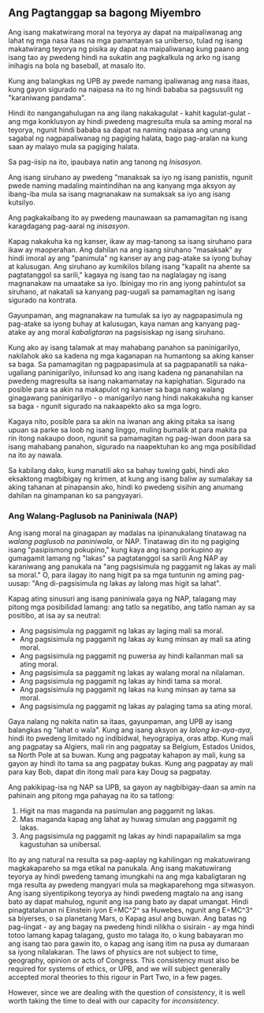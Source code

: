 ## Ang Pagtanggap sa bagong Miyembro

Ang isang makatwirang moral na teyorya ay dapat na maipaliwanag ang lahat ng mga nasa itaas na mga pamantayan sa uniberso, tulad ng isang makatwirang teyorya ng pisika ay dapat na maipaliwanag kung paano ang isang tao ay pwedeng hindi na sukatin ang pagkalkula ng arko ng isang inihagis na bola ng baseball, at masalo ito.

Kung ang balangkas ng UPB ay pwede namang ipaliwanag ang nasa itaas, kung gayon sigurado na naipasa na ito ng hindi bababa sa pagsusulit ng "karaniwang pandama".

Hindi ito nangangahulugan na ang ilang nakakagulat - kahit kagulat-gulat - ang mga konklusyon ay hindi pwedeng magresulta mula sa aming moral na teyorya, ngunit hindi bababa sa dapat na naming naipasa ang unang sagabal ng nagpapaliwanag ng pagiging halata, bago pag-aralan na kung saan ay malayo mula sa pagiging halata.

Sa pag-iisip na ito, ipaubaya natin ang tanong ng *Inisasyon*.

Ang isang siruhano ay pwedeng "manaksak sa iyo ng isang panistis, ngunit pwede naming madaling maintindihan na ang kanyang mga aksyon ay ibang-iba mula sa isang magnanakaw na sumaksak sa iyo ang isang kutsilyo.

Ang pagkakaibang ito ay pwedeng maunawaan sa pamamagitan ng isang karagdagang pag-aaral ng *inisasyon*.

Kapag nakakuha ka ng kanser, ikaw ay mag-tanong sa isang siruhano para ikaw ay maoperahan. Ang dahilan na ang isang siruhano "masaksak" ay hindi imoral ay ang "panimula" ng kanser ay ang pag-atake sa iyong buhay at kalusugan. Ang siruhano ay kumikilos bilang isang "kapalit na ahente sa pagtatanggol sa sarili," kagaya ng isang tao na naglalagay ng isang magnanakaw na umaatake sa iyo. Ibinigay mo rin ang iyong pahintulot sa siruhano, at nakatali sa kanyang pag-uugali sa pamamagitan ng isang sigurado na kontrata.

Gayunpaman, ang magnanakaw na tumulak sa iyo ay nagpapasimula ng pag-atake sa iyong buhay at kalusugan, kaya naman ang kanyang pag-atake ay ang moral *kabaligtaran* na pagsisiskap ng isang siruhano.

Kung ako ay isang talamak at may mahabang panahon sa paninigarilyo, nakilahok ako sa kadena ng mga kaganapan na humantong sa aking kanser sa baga. Sa pamamagitan ng pagpapasimula at sa pagpapanatili sa naka-ugaliang paninigarilyo, inilunsad ko ang isang kadena ng pananahilan na pwedeng magresulta sa isang nakamamatay na kapighatian. Sigurado na posible para sa akin na makapulot ng kanser sa baga nang walang ginagawang paninigarilyo - o manigarilyo nang hindi nakakakuha ng kanser sa baga - ngunit sigurado na nakaapekto ako sa mga logro.

Kagaya nito, posible para sa akin na iwanan ang aking pitaka sa isang upuan sa parke sa loob ng isang linggo, muling bumalik at para makita pa rin itong nakaupo doon, ngunit sa pamamagitan ng pag-iwan doon para sa isang mahabang panahon, sigurado na naapektuhan ko ang mga posibilidad na ito ay nawala.

Sa kabilang dako, kung manatili ako sa bahay tuwing gabi, hindi ako eksaktong magbibigay ng krimen, at kung ang isang baliw ay sumalakay sa aking tahanan at pinapansin ako, hindi ko pwedeng sisihin ang anumang dahilan na ginampanan ko sa pangyayari.

### Ang Walang-Paglusob na Paniniwala (NAP)

Ang isang moral na ginagapan ay madalas na ipinanukalang tinatawag na *walang paglusob na paniniwala*, or NAP. Tinatawag din ito ng pagiging isang "pasipismong pokupino," kung kaya ang isang porkupino ay gumagamit lamang ng "lakas" sa pagtatanggol sa sarili Ang NAP ay karaniwang ang panukala na "ang pagsisimula ng paggamit ng lakas ay mali sa moral." O, para ilagay ito nang higit pa sa mga tuntunin ng aming pag-uusap: "Ang di-pagsisimula ng lakas ay lalong mas higit sa lahat".

Kapag ating sinusuri ang isang paniniwala gaya ng NAP, talagang may pitong mga posibilidad lamang: ang tatlo sa negatibo, ang tatlo naman ay sa positibo, at isa ay sa neutral:

- Ang pagsisimula ng paggamit ng lakas ay laging mali sa moral.
- Ang pagsisimula ng paggamit ng lakas ay kung minsan ay mali sa ating moral.
- Ang pagsisimula ng paggamit ng puwersa ay hindi kailanman mali sa ating moral.
- Ang pagsisimula sa paggamit ng lakas ay walang moral na nilalaman.
- Ang pagsisimula ng paggamit ng lakas ay hindi tama sa moral.
- Ang pagsisimula ng paggamit ng lakas na kung minsan ay tama sa moral.
- Ang pagsisimula ng paggamit ng lakas ay palaging tama sa ating moral.

Gaya nalang ng nakita natin sa itaas, gayunpaman, ang UPB ay isang balangkas ng "lahat o wala". Kung ang isang aksyon ay *lalong ka-aya-aya*, hindi ito pwedeng limitado ng indibidwal, heyograpiya, oras atbp. Kung mali ang pagpatay sa Algiers, mali rin ang pagpatay sa Belgium, Estados Unidos, sa North Pole at sa buwan. Kung ang pagpatay kahapon ay mali, kung sa gayon ay hindi ito tama sa ang pagpatay bukas. Kung ang pagpatay ay mali para kay Bob, dapat din itong mali para kay Doug sa pagpatay.

Ang pakikipag-isa ng NAP sa UPB, sa gayon ay nagbibigay-daan sa amin na pahinain ang pitong mga pahayag na ito sa tatlong:

1. Higit na mas maganda na pasimulan ang paggamit ng lakas.
2. Mas maganda kapag ang lahat ay huwag simulan ang paggamit ng lakas.
3. Ang pagsisimula ng paggamit ng lakas ay hindi napapailalim sa mga kagustuhan sa unibersal.

Ito ay ang natural na resulta sa pag-aaplay ng kahilingan ng makatuwirang magkakapareho sa mga etikal na panukala. Ang isang makatuwirang teyorya ay hindi pwedeng tamang imungkahi na ang mga kabaligtaran ng mga resulta ay pwedeng mangyari mula sa magkaparehong mga sitwasyon. Ang isang siyentipikong teyorya ay hindi pwedeng magtalo na ang isang bato ay dapat mahulog, ngunit ang isa pang bato ay dapat umangat. Hindi pinagtatalunan ni Einstein iyon E=MC^2^ sa Huwebes, ngunit ang E=MC^3^ sa biyerses, o sa planetang Mars, o Kapag asul ang buwan. Ang batas ng pag-iingat - ay ang bagay na pwedeng hindi nilikha o sisirain - ay mga hindi totoo lamang kapag talagang, gusto mo talaga ito, o kung babayaran mo ang isang tao para gawin ito, o kapag ang isang itim na pusa ay dumaraan sa iyong nilalakaran. The laws of physics are not subject to time, geography, opinion or acts of Congress. This consistency must also be required for systems of ethics, or UPB, and we will subject generally accepted moral theories to this rigour in Part Two, in a few pages.

However, since we are dealing with the question of *consistency*, it is well worth taking the time to deal with our capacity for *inconsistency*.